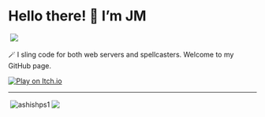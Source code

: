 # Hello there! 👋 I’m JM 

&nbsp;![](https://komarev.com/ghpvc/?username=jmebia&color=brightgreen)

🪄 I sling code for both web servers and spellcasters. 
Welcome to my GitHub page.

[![Play on Itch.io](https://i.giphy.com/XIqCQx02E1U9W.webp)](https://maiusebi.itch.io)

---


<p>&nbsp;<img align="center" src="https://github-readme-stats.vercel.app/api?username=jmebia&show_icons=true&rank_icon=github&locale=en" alt="ashishps1" />
<img align="center" src="https://github-readme-stats.vercel.app/api/top-langs/?username=jmebia&layout=compact&hide_border=true&&langs_count=10&show_icons=true&theme=transparent" />
</p>

